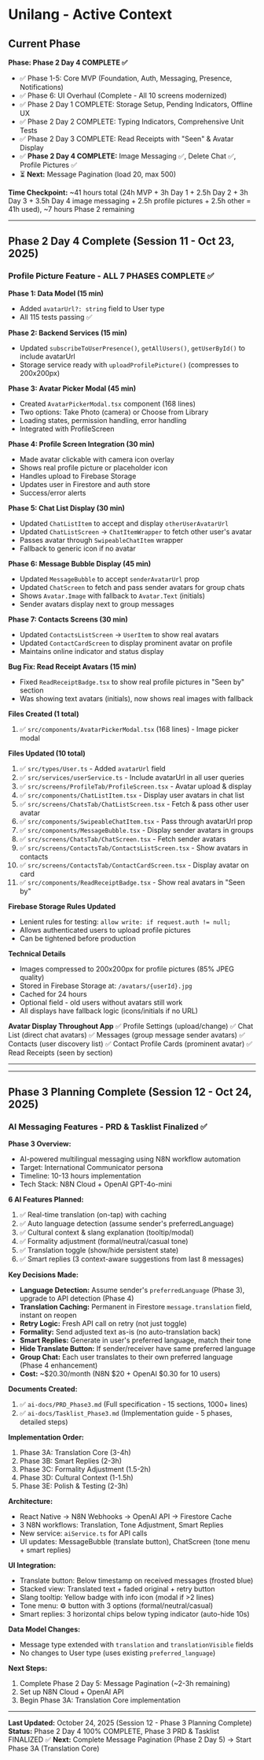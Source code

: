 # Unilang - Active Context

## Current Phase

**Phase: Phase 2 Day 4 COMPLETE ✅**

- ✅ Phase 1-5: Core MVP (Foundation, Auth, Messaging, Presence, Notifications)
- ✅ Phase 6: UI Overhaul (Complete - All 10 screens modernized)
- ✅ Phase 2 Day 1 COMPLETE: Storage Setup, Pending Indicators, Offline UX
- ✅ Phase 2 Day 2 COMPLETE: Typing Indicators, Comprehensive Unit Tests
- ✅ Phase 2 Day 3 COMPLETE: Read Receipts with "Seen" & Avatar Display
- ✅ **Phase 2 Day 4 COMPLETE:** Image Messaging ✅, Delete Chat ✅, Profile Pictures ✅
- ⏳ **Next:** Message Pagination (load 20, max 500)

**Time Checkpoint:** ~41 hours total (24h MVP + 3h Day 1 + 2.5h Day 2 + 3h Day 3 + 3.5h Day 4 image messaging + 2.5h profile pictures + 2.5h other = 41h used), ~7 hours Phase 2 remaining

---

## Phase 2 Day 4 Complete (Session 11 - Oct 23, 2025)

### Profile Picture Feature - ALL 7 PHASES COMPLETE ✅

**Phase 1: Data Model (15 min)**

- Added `avatarUrl?: string` field to User type
- All 115 tests passing ✅

**Phase 2: Backend Services (15 min)**

- Updated `subscribeToUserPresence()`, `getAllUsers()`, `getUserById()` to include avatarUrl
- Storage service ready with `uploadProfilePicture()` (compresses to 200x200px)

**Phase 3: Avatar Picker Modal (45 min)**

- Created `AvatarPickerModal.tsx` component (168 lines)
- Two options: Take Photo (camera) or Choose from Library
- Loading states, permission handling, error handling
- Integrated with ProfileScreen

**Phase 4: Profile Screen Integration (30 min)**

- Made avatar clickable with camera icon overlay
- Shows real profile picture or placeholder icon
- Handles upload to Firebase Storage
- Updates user in Firestore and auth store
- Success/error alerts

**Phase 5: Chat List Display (30 min)**

- Updated `ChatListItem` to accept and display `otherUserAvatarUrl`
- Updated `ChatListScreen` → `ChatItemWrapper` to fetch other user's avatar
- Passes avatar through `SwipeableChatItem` wrapper
- Fallback to generic icon if no avatar

**Phase 6: Message Bubble Display (45 min)**

- Updated `MessageBubble` to accept `senderAvatarUrl` prop
- Updated `ChatScreen` to fetch and pass sender avatars for group chats
- Shows `Avatar.Image` with fallback to `Avatar.Text` (initials)
- Sender avatars display next to group messages

**Phase 7: Contacts Screens (30 min)**

- Updated `ContactsListScreen` → `UserItem` to show real avatars
- Updated `ContactCardScreen` to display prominent avatar on profile
- Maintains online indicator and status display

**Bug Fix: Read Receipt Avatars (15 min)**

- Fixed `ReadReceiptBadge.tsx` to show real profile pictures in "Seen by" section
- Was showing text avatars (initials), now shows real images with fallback

**Files Created (1 total)**

1. ✅ `src/components/AvatarPickerModal.tsx` (168 lines) - Image picker modal

**Files Updated (10 total)**

1. ✅ `src/types/User.ts` - Added `avatarUrl` field
2. ✅ `src/services/userService.ts` - Include avatarUrl in all user queries
3. ✅ `src/screens/ProfileTab/ProfileScreen.tsx` - Avatar upload & display
4. ✅ `src/components/ChatListItem.tsx` - Display user avatars in chat list
5. ✅ `src/screens/ChatsTab/ChatListScreen.tsx` - Fetch & pass other user avatar
6. ✅ `src/components/SwipeableChatItem.tsx` - Pass through avatarUrl prop
7. ✅ `src/components/MessageBubble.tsx` - Display sender avatars in groups
8. ✅ `src/screens/ChatsTab/ChatScreen.tsx` - Fetch sender avatars
9. ✅ `src/screens/ContactsTab/ContactsListScreen.tsx` - Show avatars in contacts
10. ✅ `src/screens/ContactsTab/ContactCardScreen.tsx` - Display avatar on card
11. ✅ `src/components/ReadReceiptBadge.tsx` - Show real avatars in "Seen by"

**Firebase Storage Rules Updated**

- Lenient rules for testing: `allow write: if request.auth != null;`
- Allows authenticated users to upload profile pictures
- Can be tightened before production

**Technical Details**

- Images compressed to 200x200px for profile pictures (85% JPEG quality)
- Stored in Firebase Storage at: `/avatars/{userId}.jpg`
- Cached for 24 hours
- Optional field - old users without avatars still work
- All displays have fallback logic (icons/initials if no URL)

**Avatar Display Throughout App**
✅ Profile Settings (upload/change)
✅ Chat List (direct chat avatars)
✅ Messages (group message sender avatars)
✅ Contacts (user discovery list)
✅ Contact Profile Cards (prominent avatar)
✅ Read Receipts (seen by section)

---

---

## Phase 3 Planning Complete (Session 12 - Oct 24, 2025)

### AI Messaging Features - PRD & Tasklist Finalized ✅

**Phase 3 Overview:**

- AI-powered multilingual messaging using N8N workflow automation
- Target: International Communicator persona
- Timeline: 10-13 hours implementation
- Tech Stack: N8N Cloud + OpenAI GPT-4o-mini

**6 AI Features Planned:**

1. ✅ Real-time translation (on-tap) with caching
2. ✅ Auto language detection (assume sender's preferredLanguage)
3. ✅ Cultural context & slang explanation (tooltip/modal)
4. ✅ Formality adjustment (formal/neutral/casual tone)
5. ✅ Translation toggle (show/hide persistent state)
6. ✅ Smart replies (3 context-aware suggestions from last 8 messages)

**Key Decisions Made:**

- **Language Detection:** Assume sender's `preferredLanguage` (Phase 3), upgrade to API detection (Phase 4)
- **Translation Caching:** Permanent in Firestore `message.translation` field, instant on reopen
- **Retry Logic:** Fresh API call on retry (not just toggle)
- **Formality:** Send adjusted text as-is (no auto-translation back)
- **Smart Replies:** Generate in user's preferred language, match their tone
- **Hide Translate Button:** If sender/receiver have same preferred language
- **Group Chat:** Each user translates to their own preferred language (Phase 4 enhancement)
- **Cost:** ~$20.30/month (N8N $20 + OpenAI $0.30 for 10 users)

**Documents Created:**

1. ✅ `ai-docs/PRD_Phase3.md` (Full specification - 15 sections, 1000+ lines)
2. ✅ `ai-docs/Tasklist_Phase3.md` (Implementation guide - 5 phases, detailed steps)

**Implementation Order:**

1. Phase 3A: Translation Core (3-4h)
2. Phase 3B: Smart Replies (2-3h)
3. Phase 3C: Formality Adjustment (1.5-2h)
4. Phase 3D: Cultural Context (1-1.5h)
5. Phase 3E: Polish & Testing (2-3h)

**Architecture:**

- React Native → N8N Webhooks → OpenAI API → Firestore Cache
- 3 N8N workflows: Translation, Tone Adjustment, Smart Replies
- New service: `aiService.ts` for API calls
- UI updates: MessageBubble (translate button), ChatScreen (tone menu + smart replies)

**UI Integration:**

- Translate button: Below timestamp on received messages (frosted blue)
- Stacked view: Translated text + faded original + retry button
- Slang tooltip: Yellow badge with info icon (modal if >2 lines)
- Tone menu: ⚙️ button with 3 options (formal/neutral/casual)
- Smart replies: 3 horizontal chips below typing indicator (auto-hide 10s)

**Data Model Changes:**

- Message type extended with `translation` and `translationVisible` fields
- No changes to User type (uses existing `preferred_language`)

**Next Steps:**

1. Complete Phase 2 Day 5: Message Pagination (~2-3h remaining)
2. Set up N8N Cloud + OpenAI API
3. Begin Phase 3A: Translation Core implementation

---

**Last Updated:** October 24, 2025 (Session 12 - Phase 3 Planning Complete)
**Status:** Phase 2 Day 4 100% COMPLETE, Phase 3 PRD & Tasklist FINALIZED ✅
**Next:** Complete Message Pagination (Phase 2 Day 5) → Start Phase 3A (Translation Core)
